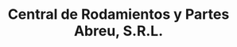 ---
title: "Central de Rodamientos y Partes Abreu, S.R.L."
url: /santo-domingo/central-de-rodamientos-y-partes-abreu-s-r-l/
shop: piezas de automóviles
---